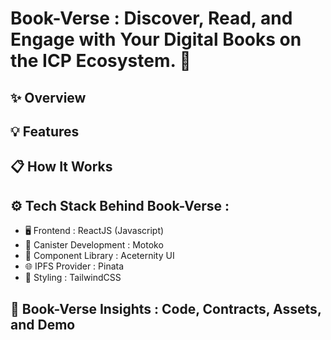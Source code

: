 # Book-Verse : Discover, Read, and Engage with Your Digital Books on the ICP Ecosystem. 🚀

## ✨ Overview

## 💡 Features

## 📋 How It Works

## ⚙️ Tech Stack Behind Book-Verse :
- 🖥️ Frontend : ReactJS (Javascript)
- 🔧 Canister Development : Motoko
- 🧩 Component Library : Aceternity UI
- 🌐 IPFS Provider : Pinata
- 🎨 Styling : TailwindCSS
  
## 🚀 Book-Verse Insights : Code, Contracts, Assets, and Demo
